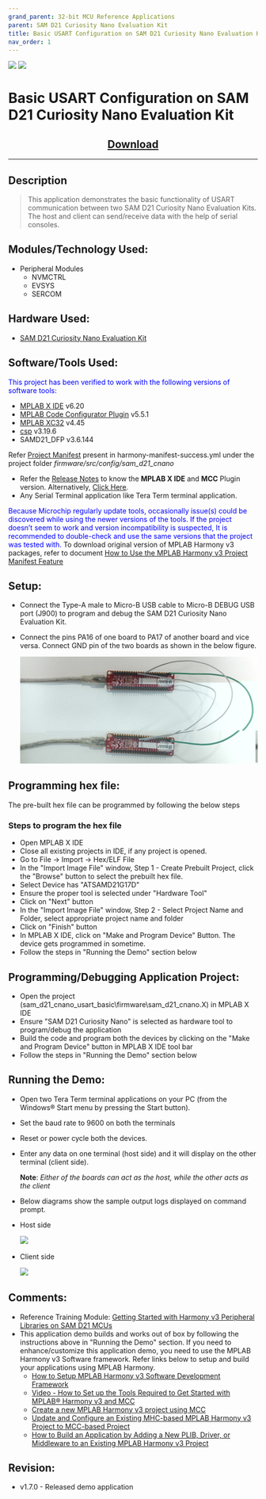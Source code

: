 ```yaml
---
grand_parent: 32-bit MCU Reference Applications
parent: SAM D21 Curiosity Nano Evaluation Kit
title: Basic USART Configuration on SAM D21 Curiosity Nano Evaluation Kit
nav_order: 1
---
```

<img src = "images/microchip_logo.png">
<img src = "images/microchip_mplab_harmony_logo_small.png">

# Basic USART Configuration on SAM D21 Curiosity Nano Evaluation Kit
<h2 align="center"> <a href="https://github.com/Microchip-MPLAB-Harmony/reference_apps/releases/latest/download/sam_d21_cnano_usart_basic.zip" > Download </a> </h2>

-----
## Description

>  This application demonstrates the basic functionality of USART communication between two SAM D21 Curiosity Nano Evaluation Kits. The host and client can send/receive data with the help of serial consoles.

## Modules/Technology Used:

- Peripheral Modules      
	- NVMCTRL
	- EVSYS
	- SERCOM

## Hardware Used:

- [SAM D21 Curiosity Nano Evaluation Kit](https://www.microchip.com/en-us/development-tool/dm320119)   

## Software/Tools Used:
<span style="color:blue"> This project has been verified to work with the following versions of software tools:</span>  
- [MPLAB X IDE](https://www.microchip.com/en-us/tools-resources/develop/mplab-x-ide) v6.20
- [MPLAB Code Configurator Plugin](https://www.microchip.com/en-us/tools-resources/configure/mplab-code-configurator)  v5.5.1
- [MPLAB XC32](https://www.microchip.com/en-us/tools-resources/develop/mplab-xc-compilers) v4.45
- [csp](https://github.com/Microchip-MPLAB-Harmony/csp) v3.19.6
- SAMD21_DFP v3.6.144

Refer [Project Manifest](./firmware/src/config/sam_d21_cnano/harmony-manifest-success.yml) present in harmony-manifest-success.yml under the project folder *firmware/src/config/sam_d21_cnano*  
- Refer the [Release Notes](../../../release_notes.md#microchip-mplab-harmony-3-release-notes) to know the **MPLAB X IDE** and **MCC** Plugin version. Alternatively, [Click Here](https://github.com/Microchip-MPLAB-Harmony/reference_apps/blob/master/release_notes.md#microchip-mplab-harmony-3-release-notes).  
- Any Serial Terminal application like Tera Term terminal application.

<span style="color:blue"> Because Microchip regularly update tools, occasionally issue(s) could be discovered while using the newer versions of the tools. If the project doesn’t seem to work and version incompatibility is suspected, It is recommended to double-check and use the same versions that the project was tested with. </span> To download original version of MPLAB Harmony v3 packages, refer to document [How to Use the MPLAB Harmony v3 Project Manifest Feature](https://ww1.microchip.com/downloads/en/DeviceDoc/How-to-Use-the-MPLAB-Harmony-v3-Project-Manifest-Feature-DS90003305.pdf)


## Setup:
- Connect the Type-A male to Micro-B USB cable to Micro-B DEBUG USB port (J900) to program and debug the SAM D21 Curiosity Nano Evaluation Kit.
- Connect the pins PA16 of one board to PA17 of another board and vice versa. Connect GND pin of the two boards as shown in the below figure.
  
  <div align="center"> <img src = "images/setup_1.jpg" width = "550"> </div>


## Programming hex file:
The pre-built hex file can be programmed by following the below steps

### Steps to program the hex file
- Open MPLAB X IDE
- Close all existing projects in IDE, if any project is opened.
- Go to File -> Import -> Hex/ELF File
- In the "Import Image File" window, Step 1 - Create Prebuilt Project, click the "Browse" button to select the prebuilt hex file.
- Select Device has "ATSAMD21G17D"
- Ensure the proper tool is selected under "Hardware Tool"
- Click on "Next" button
- In the "Import Image File" window, Step 2 - Select Project Name and Folder, select appropriate project name and folder
- Click on "Finish" button
- In MPLAB X IDE, click on "Make and Program Device" Button. The device gets programmed in sometime.
- Follow the steps in "Running the Demo" section below

## Programming/Debugging Application Project:
- Open the project (sam_d21_cnano_usart_basic\firmware\sam_d21_cnano.X) in MPLAB X IDE
- Ensure "SAM D21 Curiosity Nano" is selected as hardware tool to program/debug the application
- Build the code and program both the devices by clicking on the "Make and Program Device" button in MPLAB X IDE tool bar
- Follow the steps in "Running the Demo" section below  

## Running the Demo:
- Open two Tera Term terminal applications on your PC (from the Windows® Start menu by pressing the Start button).
- Set the baud rate to 9600 on both the terminals
- Reset or power cycle both the devices.
- Enter any data on one terminal (host side) and it will display on the other terminal (client side).

	**Note**: *Either of the boards can act as the host, while the other acts as the client*
- Below diagrams show the sample output logs displayed on command prompt.  
- Host side

     <img src = "images/output.png">
	 
- Client side

	 <img src = "images/output_1.png">
	
## Comments:
- Reference Training Module: [Getting Started with Harmony v3 Peripheral Libraries on SAM D21 MCUs](https://microchipdeveloper.com/harmony3:samd21-getting-started-training-module)
- This application demo builds and works out of box by following the instructions above in "Running the Demo" section. If you need to enhance/customize this application demo, you need to use the MPLAB Harmony v3 Software framework. Refer links below to setup and build your applications using MPLAB Harmony.
	- [How to Setup MPLAB Harmony v3 Software Development Framework](https://ww1.microchip.com/downloads/aemDocuments/documents/MCU32/ProductDocuments/SupportingCollateral/How-to-Setup-MPLAB-Harmony-v3-Software-Development-Framework-DS90003232.pdf)  
	- [Video - How to Set up the Tools Required to Get Started with MPLAB® Harmony v3 and MCC](https://www.youtube.com/watch?v=0rNFSlsVwVw)
	- [Create a new MPLAB Harmony v3 project using MCC](https://developerhelp.microchip.com/xwiki/bin/view/software-tools/harmony/getting-started-training-module-using-mcc/)
	- [Update and Configure an Existing MHC-based MPLAB Harmony v3 Project to MCC-based Project](https://developerhelp.microchip.com/xwiki/bin/view/software-tools/harmony/update-and-configure-existing-mhc-proj-to-mcc-proj/)
	- [How to Build an Application by Adding a New PLIB, Driver, or Middleware to an Existing MPLAB Harmony v3 Project](https://ww1.microchip.com/downloads/aemDocuments/documents/MCU32/ProductDocuments/SupportingCollateral/How-to-Build-an-Application-by-Adding-a-New-PLIB-Driver-or-Middleware-to-an-Existing-MPLAB-Harmony-v3-Project-DS90003253.pdf)


## Revision:
- v1.7.0 - Released demo application
